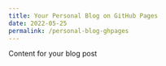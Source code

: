 ```yaml
---
title: Your Personal Blog on GitHub Pages
date: 2022-05-25
permalink: /personal-blog-ghpages
---
```


Content for your blog post
